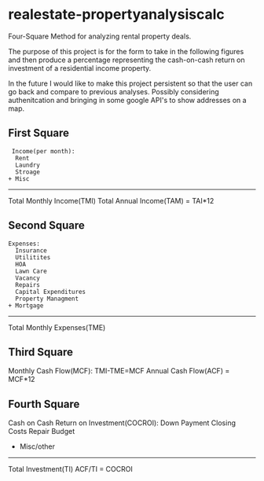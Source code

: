 # realestate-propertyanalysiscalc
Four-Square Method for analyzing rental property deals.

The purpose of this project is for the form to take in the following figures and then produce a percentage representing the cash-on-cash return on investment of a residential income property. 

In the future I would like to make this project persistent so that the user can go back and compare to previous analyses. Possibly considering authenitcation and bringing in some google API's to show addresses on a map.


## First Square                
     Income(per month):
      Rent
      Laundry
      Stroage
    + Misc
  -------------
Total Monthly Income(TMI)
Total Annual Income(TAM) = TAI*12
      
## Second Square
    Expenses:
      Insurance
      Utilitites 
      HOA 
      Lawn Care
      Vacancy
      Repairs
      Capital Expenditures
      Property Managment
    + Mortgage
  -------------
Total Monthly Expenses(TME)

## Third Square
Monthly Cash Flow(MCF):
TMI-TME=MCF
Annual Cash Flow(ACF) = MCF*12

## Fourth Square
Cash on Cash Return on Investment(COCROI):
     Down Payment
     Closing Costs
     Repair Budget
   + Misc/other
---------------------------
Total Investment(TI)
ACF/TI = COCROI
